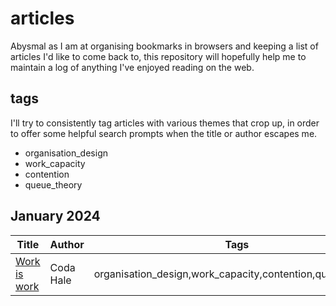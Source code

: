# articles

Abysmal as I am at organising bookmarks in browsers and keeping a list of articles I'd like to come back to,
this repository will hopefully help me to maintain a log of anything I've enjoyed reading on the web.

## tags

I'll try to consistently tag articles with various themes that crop up, in order to offer some helpful search prompts when the title or author escapes me.

- organisation_design
- work_capacity
- contention
- queue_theory

## January 2024

| Title                                              | Author    | Tags                                                      |
| -------------------------------------------------- | --------- | --------------------------------------------------------- |
| [Work is work](https://codahale.com/work-is-work/) | Coda Hale | organisation_design,work_capacity,contention,queue_theory |
